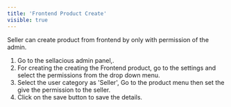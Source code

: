 ```yaml
---
title: 'Frontend Product Create'
visible: true
---
```


Seller can create product from frontend by only with permission of the admin.
1. Go to the sellacious admin panel,.
2. For creating the creating the Frontend product, go to the settings and select the permissions from the drop down menu.
3. Select the user category as 'Seller', Go to the product menu then set the give the permission to the seller.
4. Click on the save button to save the details.